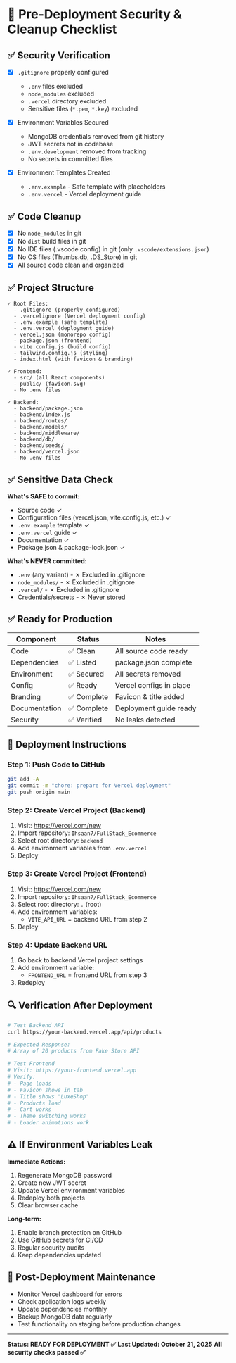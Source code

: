 # 🚀 Pre-Deployment Security & Cleanup Checklist

## ✅ Security Verification

- [x] `.gitignore` properly configured
  - `.env` files excluded
  - `node_modules` excluded
  - `.vercel` directory excluded
  - Sensitive files (`*.pem`, `*.key`) excluded

- [x] Environment Variables Secured
  - MongoDB credentials removed from git history
  - JWT secrets not in codebase
  - `.env.development` removed from tracking
  - No secrets in committed files

- [x] Environment Templates Created
  - `.env.example` - Safe template with placeholders
  - `.env.vercel` - Vercel deployment guide

## ✅ Code Cleanup

- [x] No `node_modules` in git
- [x] No `dist` build files in git
- [x] No IDE files (.vscode config) in git (only `.vscode/extensions.json`)
- [x] No OS files (Thumbs.db, .DS_Store) in git
- [x] All source code clean and organized

## ✅ Project Structure

```
✓ Root Files:
  - .gitignore (properly configured)
  - .vercelignore (Vercel deployment config)
  - .env.example (safe template)
  - .env.vercel (deployment guide)
  - vercel.json (monorepo config)
  - package.json (frontend)
  - vite.config.js (build config)
  - tailwind.config.js (styling)
  - index.html (with favicon & branding)

✓ Frontend:
  - src/ (all React components)
  - public/ (favicon.svg)
  - No .env files

✓ Backend:
  - backend/package.json
  - backend/index.js
  - backend/routes/
  - backend/models/
  - backend/middleware/
  - backend/db/
  - backend/seeds/
  - backend/vercel.json
  - No .env files
```

## ✅ Sensitive Data Check

**What's SAFE to commit:**
- Source code ✓
- Configuration files (vercel.json, vite.config.js, etc.) ✓
- `.env.example` template ✓
- `.env.vercel` guide ✓
- Documentation ✓
- Package.json & package-lock.json ✓

**What's NEVER committed:**
- `.env` (any variant) - ✗ Excluded in .gitignore
- `node_modules/` - ✗ Excluded in .gitignore
- `.vercel/` - ✗ Excluded in .gitignore
- Credentials/secrets - ✗ Never stored

## ✅ Ready for Production

| Component | Status | Notes |
|-----------|--------|-------|
| Code | ✅ Clean | All source code ready |
| Dependencies | ✅ Listed | package.json complete |
| Environment | ✅ Secured | All secrets removed |
| Config | ✅ Ready | Vercel configs in place |
| Branding | ✅ Complete | Favicon & title added |
| Documentation | ✅ Complete | Deployment guide ready |
| Security | ✅ Verified | No leaks detected |

## 🚀 Deployment Instructions

### Step 1: Push Code to GitHub
```bash
git add -A
git commit -m "chore: prepare for Vercel deployment"
git push origin main
```

### Step 2: Create Vercel Project (Backend)
1. Visit: https://vercel.com/new
2. Import repository: `Ihsaan7/FullStack_Ecommerce`
3. Select root directory: `backend`
4. Add environment variables from `.env.vercel`
5. Deploy

### Step 3: Create Vercel Project (Frontend)
1. Visit: https://vercel.com/new
2. Import repository: `Ihsaan7/FullStack_Ecommerce`
3. Select root directory: `.` (root)
4. Add environment variables:
   - `VITE_API_URL` = backend URL from step 2
5. Deploy

### Step 4: Update Backend URL
1. Go back to backend Vercel project settings
2. Add environment variable:
   - `FRONTEND_URL` = frontend URL from step 3
3. Redeploy

## 🔍 Verification After Deployment

```bash
# Test Backend API
curl https://your-backend.vercel.app/api/products

# Expected Response:
# Array of 20 products from Fake Store API

# Test Frontend
# Visit: https://your-frontend.vercel.app
# Verify:
# - Page loads
# - Favicon shows in tab
# - Title shows "LuxeShop"
# - Products load
# - Cart works
# - Theme switching works
# - Loader animations work
```

## ⚠️ If Environment Variables Leak

**Immediate Actions:**
1. Regenerate MongoDB password
2. Create new JWT secret
3. Update Vercel environment variables
4. Redeploy both projects
5. Clear browser cache

**Long-term:**
1. Enable branch protection on GitHub
2. Use GitHub secrets for CI/CD
3. Regular security audits
4. Keep dependencies updated

## 📝 Post-Deployment Maintenance

- Monitor Vercel dashboard for errors
- Check application logs weekly
- Update dependencies monthly
- Backup MongoDB data regularly
- Test functionality on staging before production changes

---

**Status: READY FOR DEPLOYMENT ✅**
**Last Updated: October 21, 2025**
**All security checks passed ✅**
